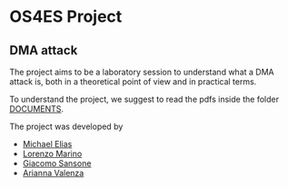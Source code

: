# OS4ES Project
## DMA attack

The project aims to be a laboratory session to understand what a DMA attack is, both in a theoretical point of view and in practical terms. 

To understand the project, we suggest to read the pdfs inside the folder [DOCUMENTS](https://github.com/pcineverdies/OS4ES-Project/tree/main/DOCUMENTS).

The project was developed by 

- [Michael Elias](https://github.com/mik300)
- [Lorenzo Marino](https://github.com/iken1997)
- [Giacomo Sansone](https://github.com/pcineverdies)
- [Arianna Valenza]()